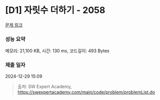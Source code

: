 # [D1] 자릿수 더하기 - 2058 

[문제 링크](https://swexpertacademy.com/main/code/problem/problemDetail.do?contestProbId=AV5QPRjqA10DFAUq) 

### 성능 요약

메모리: 21,100 KB, 시간: 130 ms, 코드길이: 493 Bytes

### 제출 일자

2024-12-29 15:09



> 출처: SW Expert Academy, https://swexpertacademy.com/main/code/problem/problemList.do